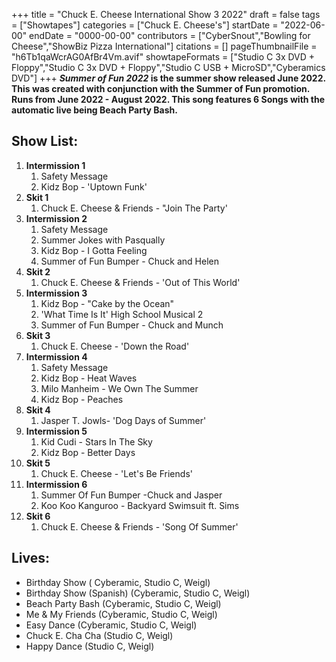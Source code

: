 +++
title = "Chuck E. Cheese International Show 3 2022"
draft = false
tags = ["Showtapes"]
categories = ["Chuck E. Cheese's"]
startDate = "2022-06-00"
endDate = "0000-00-00"
contributors = ["CyberSnout","Bowling for Cheese","ShowBiz Pizza International"]
citations = []
pageThumbnailFile = "h6Tb1qaWcrAG0AfBr4Vm.avif"
showtapeFormats = ["Studio C 3x DVD + Floppy","Studio C 3x DVD + Floppy","Studio C USB + MicroSD","Cyberamics DVD"]
+++
***Summer of Fun 2022* is the summer show released June 2022.
This was created with conjunction with the Summer of Fun promotion. Runs from June 2022 - August 2022. This song features 6 Songs with the automatic live being Beach Party Bash.**

## Show List:

1.  **Intermission 1**
    1.  Safety Message
    2.  Kidz Bop - 'Uptown Funk'
2.  **Skit 1**
    1.  Chuck E. Cheese & Friends - "Join The Party'
3.  **Intermission 2**
    1.  Safety Message
    2.  Summer Jokes with Pasqually
    3.  Kidz Bop - I Gotta Feeling
    4.  Summer of Fun Bumper - Chuck and Helen
4.  **Skit 2**
    1.  Chuck E. Cheese & Friends - 'Out of This World'
5.  **Intermission 3**
    1.  Kidz Bop - "Cake by the Ocean"
    2.  'What Time Is It' High School Musical 2
    3.  Summer of Fun Bumper - Chuck and Munch
6.  **Skit 3**
    1.  Chuck E. Cheese - 'Down the Road'
7.  **Intermission 4**
    1.  Safety Message
    2.  Kidz Bop - Heat Waves
    3.  Milo Manheim - We Own The Summer
    4.  Kidz Bop - Peaches
8.  **Skit 4**
    1.  Jasper T. Jowls- 'Dog Days of Summer'
9.  **Intermission 5**
    1.  Kid Cudi - Stars In The Sky
    2.  Kidz Bop - Better Days
10. **Skit 5**
    1.  Chuck E. Cheese - 'Let's Be Friends'
11. **Intermission 6**
    1.  Summer Of Fun Bumper -Chuck and Jasper
    2.  Koo Koo Kanguroo - Backyard Swimsuit ft. Sims
12. **Skit 6**
    1.  Chuck E. Cheese & Friends - 'Song Of Summer'

## Lives:

- Birthday Show ( Cyberamic, Studio C, Weigl)
- Birthday Show (Spanish) (Cyberamic, Studio C, Weigl)
- Beach Party Bash (Cyberamic, Studio C, Weigl)
- Me & My Friends (Cyberamic, Studio C, Weigl)
- Easy Dance (Cyberamic, Studio C, Weigl)
- Chuck E. Cha Cha (Studio C, Weigl)
- Happy Dance (Studio C, Weigl)
